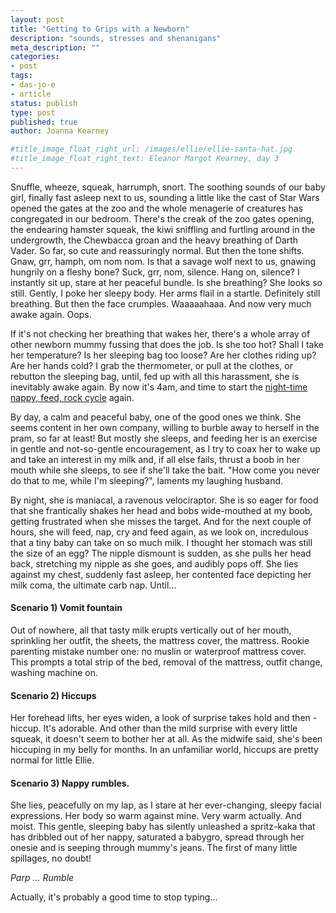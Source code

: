 ```yaml
---
layout: post
title: "Getting to Grips with a Newborn"
description: "sounds, stresses and shenanigans"
meta_description: ""
categories:
- post
tags:
- das-jo-e
- article
status: publish
type: post
published: true
author: Joanna Kearney

#title_image_float_right_url: /images/ellie/ellie-santa-hat.jpg
#title_image_float_right_text: Eleanor Margot Kearney, day 3
---
```


Snuffle, wheeze, squeak, harrumph, snort. The soothing sounds of our baby girl, finally fast asleep next to us, sounding a little like the cast of Star Wars opened the gates at the zoo and the whole menagerie of creatures has congregated in our bedroom. There's the creak of the zoo gates opening, the endearing hamster squeak, the kiwi sniffling and furtling around in the undergrowth, the Chewbacca groan and the heavy breathing of Darth Vader. So far, so cute and reassuringly normal. But then the tone shifts. Gnaw, grr, hamph, om nom nom. Is that a savage wolf next to us, gnawing hungrily on a fleshy bone? Suck, grr, nom, silence. Hang on, silence? I instantly sit up, stare at her peaceful bundle. Is she breathing? She looks so still. Gently, I poke her sleepy body. Her arms flail in a startle. Definitely still breathing. But then the face crumples. Waaaaahaaa. And now very much awake again. Oops.

If it's not checking her breathing that wakes her, there's a whole array of other newborn mummy fussing that does the job. Is she too hot? Shall I take her temperature? Is her sleeping bag too loose? Are her clothes riding up? Are her hands cold? I grab the thermometer, or pull at the clothes, or rebutton the sleeping bag, until, fed up with all this harassment, she is inevitably awake again. By now it's 4am, and time to start the [night-time nappy, feed, rock cycle](/posts/the-time-warp) again.

By day, a calm and peaceful baby, one of the good ones we think. She seems content in her own company, willing to burble away to herself in the pram, so far at least! But mostly she sleeps, and feeding her is an exercise in gentle and not-so-gentle encouragement, as I try to coax her to wake up and take an interest in my milk and, if all else fails, thrust a boob in her mouth while she sleeps, to see if she'll take the bait. "How come you never do that to me, while I'm sleeping?", laments my laughing husband.

By night, she is maniacal, a ravenous velociraptor. She is so eager for food that she frantically shakes her head and bobs wide-mouthed at my boob, getting frustrated when she misses the target. And for the next couple of hours, she will feed, nap, cry and feed again, as we look on, incredulous that a tiny baby can take on so much milk. I thought her stomach was still the size of an egg? The nipple dismount is sudden, as she pulls her head back, stretching my nipple as she goes, and audibly pops off. She lies against my chest, suddenly fast asleep, her contented face depicting her milk coma, the ultimate carb nap. Until...

#### Scenario 1) Vomit fountain

Out of nowhere, all that tasty milk erupts vertically out of her mouth, sprinkling her outfit, the sheets, the mattress cover, the mattress. Rookie parenting mistake number one: no muslin or waterproof mattress cover. This prompts a total strip of the bed, removal of the mattress, outfit change, washing machine on.

#### Scenario 2) Hiccups

Her forehead lifts, her eyes widen, a look of surprise takes hold and then - hiccup. It's adorable. And other than the mild surprise with every little squeak, it doesn't seem to bother her at all. As the midwife said, she's been hiccuping in my belly for months. In an unfamiliar world, hiccups are pretty normal for little Ellie.

#### Scenario 3) Nappy rumbles.

She lies, peacefully on my lap, as I stare at her ever-changing, sleepy facial expressions. Her body so warm against mine. Very warm actually. And moist. This gentle, sleeping baby has silently unleashed a spritz-kaka that has dribbled out of her nappy, saturated a babygro, spread through her onesie and is seeping through mummy's jeans. The first of  many little spillages, no doubt!

*Parp ... Rumble*

Actually, it's probably a good time to stop typing...
